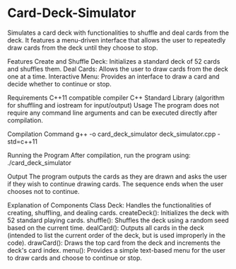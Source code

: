 # Card-Deck-Simulator
 Simulates a card deck with functionalities to shuffle and deal cards from the deck. It features a menu-driven interface that allows the user to repeatedly draw cards from the deck until they choose to stop.

Features
Create and Shuffle Deck: Initializes a standard deck of 52 cards and shuffles them.
Deal Cards: Allows the user to draw cards from the deck one at a time.
Interactive Menu: Provides an interface to draw a card and decide whether to continue or stop.

Requirements
C++11 compatible compiler
C++ Standard Library (algorithm for shuffling and iostream for input/output)
Usage
The program does not require any command line arguments and can be executed directly after compilation.

Compilation Command
g++ -o card_deck_simulator deck_simulator.cpp -std=c++11

Running the Program
After compilation, run the program using:
./card_deck_simulator

Output
The program outputs the cards as they are drawn and asks the user if they wish to continue drawing cards. The sequence ends when the user chooses not to continue.

Explanation of Components
Class Deck: Handles the functionalities of creating, shuffling, and dealing cards.
createDeck(): Initializes the deck with 52 standard playing cards.
shuffle(): Shuffles the deck using a random seed based on the current time.
dealCard(): Outputs all cards in the deck (intended to list the current order of the deck, but is used improperly in the code).
drawCard(): Draws the top card from the deck and increments the deck's card index.
menu(): Provides a simple text-based menu for the user to draw cards and choose to continue or stop.
